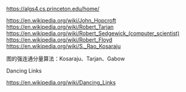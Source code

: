 https://algs4.cs.princeton.edu/home/

https://en.wikipedia.org/wiki/John_Hopcroft
https://en.wikipedia.org/wiki/Robert_Tarjan
https://en.wikipedia.org/wiki/Robert_Sedgewick_(computer_scientist)
https://en.wikipedia.org/wiki/Robert_Floyd
https://en.wikipedia.org/wiki/S._Rao_Kosaraju

图的强连通分量算法：Kosaraju、Tarjan、Gabow

Dancing Links

https://en.wikipedia.org/wiki/Dancing_Links

